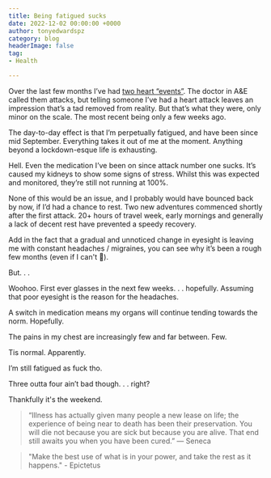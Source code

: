```yaml
---
title: Being fatigued sucks 
date: 2022-12-02 00:00:00 +0000
author: tonyedwardspz
category: blog
headerImage: false
tag:
- Health

---
```


Over the last few months I’ve had [two heart “events”](https://tonyedwardspz.co.uk/blog/i-beat-the-sun-up/). The doctor in A&E called them attacks, but telling someone I’ve had a heart attack leaves an impression that’s a tad removed from reality. But that’s what they were, only minor on the scale. The most recent being only a few weeks ago.

The day-to-day effect is that I’m perpetually fatigued, and have been since mid September. Everything takes it out of me at the moment. Anything beyond a lockdown-esque life is exhausting.

Hell. Even the medication I’ve been on since attack number one sucks. It’s caused my kidneys to show some signs of stress. Whilst this was expected and monitored, they’re still not running at 100%.

None of this would be an issue, and I probably would have bounced back by now, if I’d had a chance to rest. Two new adventures commenced shortly after the first attack. 20+ hours of travel week, early mornings and generally a lack of decent rest have prevented a speedy recovery.

Add in the fact that a gradual and unnoticed change in eyesight is leaving me with constant headaches / migraines, you can see why it’s been a rough few months (even if I can't 🧐).

But. . . 

Woohoo. First ever glasses in the next few weeks. . . hopefully. Assuming that poor eyesight is the reason for the headaches.

A switch in medication means my organs will continue tending towards the norm. Hopefully.

The pains in my chest are increasingly few and far between. Few.

Tis normal. Apparently.

I’m still fatigued as fuck tho.

Three outta four ain’t bad though. . . right?

Thankfully it's the weekend.

> “Illness has actually given many people a new lease on life; the experience of being near to death has been their preservation. You will die not because you are sick but because you are alive. That end still awaits you when you have been cured.” — Seneca

> "Make the best use of what is in your power, and take the rest as it happens." - Epictetus
